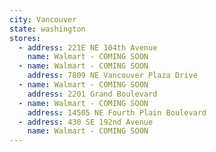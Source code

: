 ```yaml
---
city: Vancouver
state: washington
stores:
  - address: 221E NE 104th Avenue
    name: Walmart - COMING SOON
  - name: Walmart - COMING SOON
    address: 7809 NE Vancouver Plaza Drive
  - name: Walmart - COMING SOON
    address: 2201 Grand Boulevard
  - name: Walmart - COMING SOON
    address: 14505 NE Fourth Plain Boulevard
  - address: 430 SE 192nd Avenue
    name: Walmart - COMING SOON
---
```

